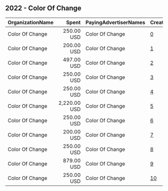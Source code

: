 ## 2022 - Color Of Change 
|OrganizationName|Spent|PayingAdvertiserNames|CreativeUrls|Impressions|Genders|AgeBrackets|CountryCodes|BillingAddresses|CandidateBallotInformation|
|:---|---:|:---|:---|---:|:---|:---|:---|:---|:---|
|Color Of Change|250.00 USD|Color Of Change|[0](https://www.snap.com/political-ads/asset/7432caf5353e7d26ba83bc9313a1c8cebfedeebe2958618b530275dfcb3cf44c?mediaType=png)|83,768|||united states|"1714 Franklin St,Oakland,94612,US"||
|Color Of Change|200.00 USD|Color Of Change|[1](https://www.snap.com/political-ads/asset/34dd2b6925e1607f749a20223d618d5154c3beff5e12f78f15afcaf61bb770bc?mediaType=mp4)|16,864|||united states|"1714 Franklin St,Oakland,94612,US"||
|Color Of Change|497.00 USD|Color Of Change|[2](https://www.snap.com/political-ads/asset/7432caf5353e7d26ba83bc9313a1c8cebfedeebe2958618b530275dfcb3cf44c?mediaType=png)|171,368|||united states|"1714 Franklin St,Oakland,94612,US"||
|Color Of Change|250.00 USD|Color Of Change|[3](https://www.snap.com/political-ads/asset/7432caf5353e7d26ba83bc9313a1c8cebfedeebe2958618b530275dfcb3cf44c?mediaType=png)|86,220|||united states|"1714 Franklin St,Oakland,94612,US"||
|Color Of Change|250.00 USD|Color Of Change|[4](https://www.snap.com/political-ads/asset/fa79454b4f4df0cfc1651ffa805e1ea9814e2dad8f894e3dcb3d26cde743a6aa?mediaType=mp4)|95,523|||united states|"1714 Franklin St,Oakland,94612,US"||
|Color Of Change|2,220.00 USD|Color Of Change|[5](https://www.snap.com/political-ads/asset/34dd2b6925e1607f749a20223d618d5154c3beff5e12f78f15afcaf61bb770bc?mediaType=mp4)|205,325|||united states|"1714 Franklin St,Oakland,94612,US"||
|Color Of Change|250.00 USD|Color Of Change|[6](https://www.snap.com/political-ads/asset/b24513de57f9f16d59fdecbe61fee9ef38d44b0f289a5cc232090f9ff46b9b5b?mediaType=mp4)|162,277|||united states|"1714 Franklin St,Oakland,94612,US"||
|Color Of Change|200.00 USD|Color Of Change|[7](https://www.snap.com/political-ads/asset/34dd2b6925e1607f749a20223d618d5154c3beff5e12f78f15afcaf61bb770bc?mediaType=mp4)|16,762|||united states|"1714 Franklin St,Oakland,94612,US"||
|Color Of Change|250.00 USD|Color Of Change|[8](https://www.snap.com/political-ads/asset/7432caf5353e7d26ba83bc9313a1c8cebfedeebe2958618b530275dfcb3cf44c?mediaType=png)|77,648|||united states|"1714 Franklin St,Oakland,94612,US"||
|Color Of Change|879.00 USD|Color Of Change|[9](https://www.snap.com/political-ads/asset/34dd2b6925e1607f749a20223d618d5154c3beff5e12f78f15afcaf61bb770bc?mediaType=mp4)|110,001|||united states|"1714 Franklin St,Oakland,94612,US"||
|Color Of Change|250.00 USD|Color Of Change|[10](https://www.snap.com/political-ads/asset/7432caf5353e7d26ba83bc9313a1c8cebfedeebe2958618b530275dfcb3cf44c?mediaType=png)|140,407|||united states|"1714 Franklin St,Oakland,94612,US"||
